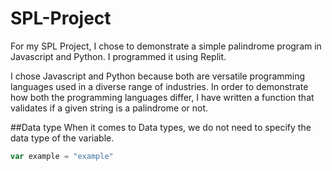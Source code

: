 # SPL-Project
For my SPL Project, I chose to demonstrate a simple palindrome program in Javascript and Python. I programmed it using Replit.

I chose Javascript and Python because both are versatile programming languages used in a diverse range of industries. In order to demonstrate how both the programming languages differ, I have written a function that validates if a given string is a palindrome or not. 

##Data type
When it comes to Data types, we do not need to specify the data type of the variable. 

```javascript
var example = "example"
```

